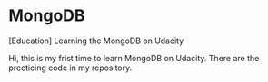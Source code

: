 # MongoDB
[Education] Learning the MongoDB on Udacity

Hi, this is my frist time to learn MongoDB on Udacity.
There are the precticing code in my repository. 
